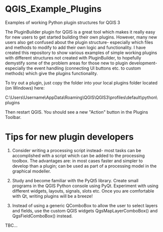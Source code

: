 # QGIS_Example_Plugins
Examples of working Python plugin structures for QGIS 3

The PluginBuilder plugin for QGIS is a great tool which makes it really easy for new users to get started building their own plugins.
However, many new users also get confused about the plugin structure- especially which files and methods to modify to add their own logic and functionality. I have created this repository to show various examples of simple working plugins with different structures not created with PluginBuilder, to hopefully demystify some of the problem areas for those new to plugin development- especially the event handling (connecting UI buttons etc. to custom methods) which give the plugins functionality.

To try out a plugin, just copy the folder into your local plugins folder located (on Windows) here:

C:\Users\Username\AppData\Roaming\QGIS\QGIS3\profiles\default\python\plugins

Then restart QGIS. You should see a new "Action" button in the Plugins Toolbar.

# Tips for new plugin developers

1. Consider writing a processing script instead- most tasks can be accomplished with a script which can be added to the processing toolbox. The advantages are: in most cases faster and simpler to develop than a plugin; can be used as part of a processing model in the graphical modeller.

2. Study and become familiar with the PyQt5 library. Create small programs in the QGIS Python console using PyQt. Experiment with using different widgets, layouts, signals, slots etc. Once you are comfortable with Qt, writing plugins will be a breeze!

3. Instead of using a generic QComboBox to allow the user to select layers and fields, use the custom QGIS widgets QgsMapLayerComboBox() and QgsFieldComboBox() instead.

TBC...
